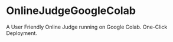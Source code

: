# OnlineJudgeGoogleColab
A User Friendly Online Judge running on Google Colab. One-Click Deployment. 
